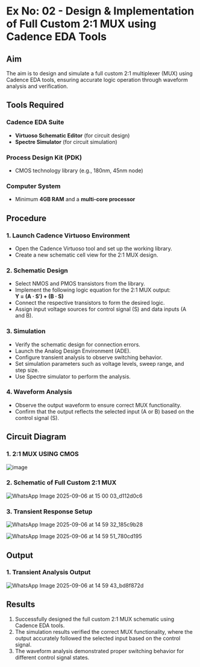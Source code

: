 # Ex No: 02 - Design & Implementation of Full Custom 2:1 MUX using Cadence EDA Tools

## Aim

The aim is to design and simulate a full custom 2:1 multiplexer (MUX) using Cadence EDA tools, ensuring accurate logic operation through waveform analysis and verification.

## Tools Required

### Cadence EDA Suite
- **Virtuoso Schematic Editor** (for circuit design)
- **Spectre Simulator** (for circuit simulation)

### Process Design Kit (PDK)
- CMOS technology library (e.g., 180nm, 45nm node)

### Computer System
- Minimum **4GB RAM** and a **multi-core processor**

## Procedure

### 1. Launch Cadence Virtuoso Environment
- Open the Cadence Virtuoso tool and set up the working library.
- Create a new schematic cell view for the 2:1 MUX design.

### 2. Schematic Design
- Select NMOS and PMOS transistors from the library.
- Implement the following logic equation for the 2:1 MUX output:  
  **Y = (A · S′) + (B · S)**
- Connect the respective transistors to form the desired logic.
- Assign input voltage sources for control signal (S) and data inputs (A and B).

### 3. Simulation
- Verify the schematic design for connection errors.
- Launch the Analog Design Environment (ADE).
- Configure transient analysis to observe switching behavior.
- Set simulation parameters such as voltage levels, sweep range, and step size.
- Use Spectre simulator to perform the analysis.

### 4. Waveform Analysis
- Observe the output waveform to ensure correct MUX functionality.
- Confirm that the output reflects the selected input (A or B) based on the control signal (S).

## Circuit Diagram

### 1. 2:1 MUX USING CMOS
![image](https://github.com/user-attachments/assets/6fe3965a-47de-47d4-9dd1-0d52054de81b)


### 2. Schematic of Full Custom 2:1 MUX
![WhatsApp Image 2025-09-06 at 15 00 03_d112d0c6](https://github.com/user-attachments/assets/2cc62a4f-ea36-46c5-a84a-a60b429829a8)




### 3. Transient Response Setup

![WhatsApp Image 2025-09-06 at 14 59 32_185c9b28](https://github.com/user-attachments/assets/69438ebd-ff63-421c-8c0d-b801913bfb74)



![WhatsApp Image 2025-09-06 at 14 59 51_780cd195](https://github.com/user-attachments/assets/2f6fb1b5-f039-41c6-a6f8-fc4f61f4f975)

## Output

### 1. Transient Analysis Output
![WhatsApp Image 2025-09-06 at 14 59 43_bd8f872d](https://github.com/user-attachments/assets/a9375aa5-73f9-48bb-a5f5-f5f2d1d96a7a)


## Results
1. Successfully designed the full custom 2:1 MUX schematic using Cadence EDA tools.
2. The simulation results verified the correct MUX functionality, where the output accurately followed the selected input based on the control signal.
3. The waveform analysis demonstrated proper switching behavior for different control signal states.
